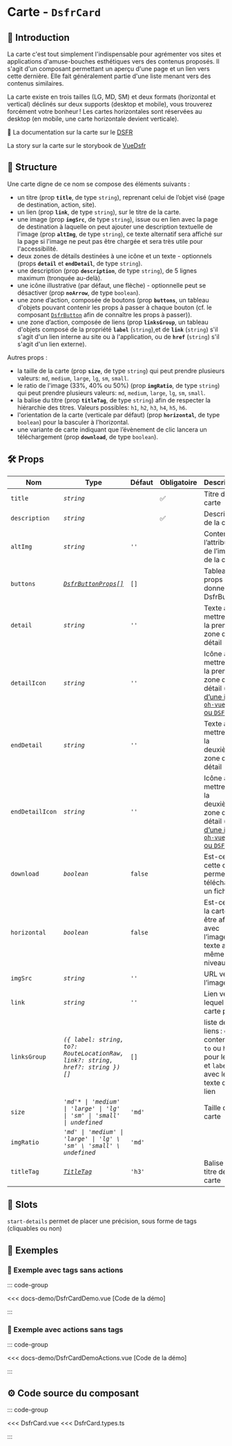 # Carte - `DsfrCard`

## 🌟 Introduction

La carte c'est tout simplement l'indispensable pour agrémenter vos sites et applications d'amuse-bouches esthétiques vers des contenus proposés. Il s'agit d'un composant permettant un aperçu d'une page et un lien vers cette dernière. Elle fait généralement partie d'une liste menant vers des contenus similaires.

La carte existe en trois tailles (LG, MD, SM) et deux formats (horizontal et vertical) déclinés sur deux supports (desktop et mobile), vous trouverez forcément votre bonheur ! Les cartes horizontales sont réservées au desktop (en mobile, une carte horizontale devient verticale).

🏅 La documentation sur la carte sur le [DSFR](https://www.systeme-de-design.gouv.fr/elements-d-interface/composants/carte)

<VIcon name="vi-file-type-storybook" /> La story sur la carte sur le storybook de [VueDsfr](https://storybook.vue-ds.fr/?path=/docs/composants-dsfrcard--docs)

## 📐 Structure

Une carte digne de ce nom se compose des éléments suivants :

- un titre (prop **`title`**, de type `string`), reprenant celui de l’objet visé (page de destination, action, site).
- un lien (prop **`link`**, de type `string`), sur le titre de la carte.
- une image (prop **`imgSrc`**, de type `string`), issue ou en lien avec la page de destination à laquelle on peut ajouter une description textuelle de l'image (prop **`altImg`**, de type `string`), ce texte alternatif sera affiché sur la page si l'image ne peut pas être chargée et sera très utile pour l'accessibilité.
- deux zones de détails destinées à une icône et un texte - optionnels (props **`detail`** et **`endDetail`**, de type `string`).
- une description (prop **`description`**, de type `string`), de 5 lignes maximum (tronquée au-delà).
- une icône illustrative (par défaut, une flèche) - optionnelle peut se désactiver (prop **`noArrow`**, de type `boolean`).
- une zone d’action, composée de boutons (prop **`buttons`**, un tableau d'objets pouvant contenir les props à passer à chaque bouton (cf. le composant [`DsfrButton`](/composants/DsfrButton) afin de connaître les props à passer)).
- une zone d’action, composée de liens (prop **`linksGroup`**, un tableau d'objets composé de la propriété **`label`** (`string`),et de **`link`** (`string`) s'il s'agit d'un lien interne au site ou à l'application, ou de **`href`** (`string`) s'il s'agit d'un lien externe).

Autres props :

- la taille de la carte (prop **`size`**, de type `string`) qui peut prendre plusieurs valeurs: `md`, `medium`, `large`, `lg`, `sm`, `small`.
- le ratio de l'image (33%, 40% ou 50%) (prop **`imgRatio`**, de type `string`) qui peut prendre plusieurs valeurs: `md`, `medium`, `large`, `lg`, `sm`, `small`.
- la balise du titre (prop **`titleTag`**, de type `string`) afin de respecter la hiérarchie des titres. Valeurs possibles: `h1`, `h2`, `h3`, `h4`, `h5`, `h6`.
- l'orientation de la carte (verticale par défaut) (prop **`horizontal`**, de type `boolean`) pour la basculer à l'horizontal.
- une variante de carte indiquant que l’évènement de clic lancera un téléchargement (prop **`download`**, de type `boolean`).

## 🛠️ Props

|  Nom                   |   Type      |  Défaut         | Obligatoire        | Description |
| ---------------------- | ---------   | --------------- | ------------------ | ---- |
| `title`                | *`string`*  |                 | ✅                 | Titre de la carte |
| `description`          | *`string`*  |                 | ✅                 | Description de la carte |
| `altImg`               | *`string`*  | `''`            |                    | Contenu de l’attribut `alt` de l’image de la carte |
| `buttons`              | [*`DsfrButtonProps[]`*](/types#dsfrbutton-et-dsfrbuttongroup)  | `[]`            |                    | Tableau de props à donner à DsfrButton |
| `detail`               | *`string`*  | `''`            |                    | Texte à mettre dans la première zone de détail |
| `detailIcon`           | *`string`*  | `''`            |                    | Icône à mettre dans la première zone de détail ([nom d’une icône `oh-vue-icon` ou `DSFR`](/guide/icones)) |
| `endDetail`            | *`string`*  | `''`            |                    | Texte à mettre dans la deuxième zone de détail |
| `endDetailIcon`         | *`string`*  | `''`            |                    | Icône à mettre dans la deuxième zone de détail ([nom d’une icône `oh-vue-icon` ou `DSFR`](/guide/icones)) |
| `download`             | *`boolean`* | `false`         |                    | Est-ce que cette carte permet de télécharger un fichier ? |
| `horizontal`           | *`boolean`* | `false`         |                    | Est-ce que la carte doit être affiché avec l’image et le texte au même niveau ? |
| `imgSrc`               | *`string`*  | `''`            |                    | URL vers l’image |
| `link`                 | *`string`*  | `''`            |                    | Lien vers lequel la carte pointe |
| `linksGroup`           | *`({ label: string, to?: RouteLocationRaw, link?: string, href?: string })[]`*  | `[]`            |                    | liste de liens : objet contenant `to` ou `href` pour le lien et `label` avec le texte du lien |
| `size`                 | *`'md'* \| 'medium' \| 'large' \| 'lg' \| 'sm' \| 'small' \| undefined`*  | `'md'`          |                    | Taille de la carte |
| `imgRatio`             | *`'md' \| 'medium' \| 'large' \| 'lg' \ 'sm' \ 'small' \ undefined`*  | `'md'`          |                    |
| `titleTag`             | [*`TitleTag`*](/docs/types.md#title-tag "'h1' \| 'h2' \| 'h3' \| 'h4' \| 'h5' \| 'h6'") | `'h3'`          |          | Balise du titre de la carte |

## 🧩 Slots

`start-details`  permet de placer une précision, sous forme de tags (cliquables ou non)

## 📝 Exemples

### 📝 Exemple avec tags sans actions

::: code-group

<Story data-title="Démo" min-h="680px">
  <DsfrCardDemo />
</Story>

<<< docs-demo/DsfrCardDemo.vue [Code de la démo]

:::

### 📝 Exemple avec actions sans tags

::: code-group

<Story data-title="Démo" min-h="720px">
  <DsfrCardDemoActions />
</Story>

<<< docs-demo/DsfrCardDemoActions.vue [Code de la démo]

:::

## ⚙️ Code source du composant

::: code-group

<<< DsfrCard.vue
<<< DsfrCard.types.ts

:::

<script setup lang="ts">
import DsfrCardDemo from './docs-demo/DsfrCardDemo.vue'
import DsfrCardDemoActions from './docs-demo/DsfrCardDemoActions.vue'
</script>
